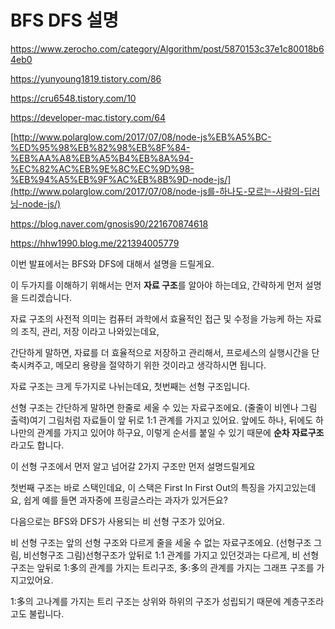 # BFS DFS 설명

https://www.zerocho.com/category/Algorithm/post/5870153c37e1c80018b64eb0

https://yunyoung1819.tistory.com/86

https://cru6548.tistory.com/10

https://developer-mac.tistory.com/64

[http://www.polarglow.com/2017/07/08/node-js%EB%A5%BC-%ED%95%98%EB%82%98%EB%8F%84-%EB%AA%A8%EB%A5%B4%EB%8A%94-%EC%82%AC%EB%9E%8C%EC%9D%98-%EB%94%A5%EB%9F%AC%EB%8B%9D-node-js/](http://www.polarglow.com/2017/07/08/node-js를-하나도-모르는-사람의-딥러닝-node-js/)

https://blog.naver.com/gnosis90/221670874618

https://hhw1990.blog.me/221394005779

이번 발표에서는 BFS와 DFS에 대해서 설명을 드릴게요.

이 두가지를 이해하기 위해서는 먼저 **자료 구조**를 알아야 하는데요, 간략하게 먼저 설명을 드리겠습니다.

자료 구조의 사전적 의미는 컴퓨터 과학에서 효율적인 접근 및 수정을 가능케 하는 자료의 조직, 관리, 저장 이라고 나와있는데요,

간단하게 말하면, 자료를 더 효율적으로 저장하고 관리해서, 프로세스의 실행시간을 단축시켜주고, 메모리 용량을 절약하기 위한 것이라고 생각하시면 됩니다.

자료 구조는 크게 두가지로 나뉘는데요, 첫번째는 선형 구조입니다.

선형 구조는 간단하게 말하면 한줄로 세울 수 있는 자료구조에요. (줄줄이 비엔나 그림 출력)여기 그림처럼 자료들이 앞 뒤로 1:1 관계를 가지고 있어요. 앞에도 하나, 뒤에도 하나만의 관계를 가지고 있어야 하구요, 이렇게 순서를 붙일 수 있기 때문에 **순차 자료구조** 라고도 합니다. 

이 선형 구조에서 먼저 알고 넘어갈 2가지 구조만 먼저 설명드릴게요

첫번째 구조는 바로 스택인데요, 이 스택은 First In First Out의 특징을 가지고있는데요, 쉽게 예를 들면 과자중에 프링글스라는 과자가 있거든요?

다음으로는 BFS와 DFS가 사용되는 비 선형 구조가 있어요.

비 선형 구조는 앞의 선형 구조와 다르게 줄을 세울 수 없는 자료구조에요. (선형구조 그림, 비선형구조 그림)선형구조가 앞뒤로 1:1 관계를 가지고 있던것과는 다르게, 비 선형구조는 앞뒤로 1:多의 관계를 가지는 트리구조, 多:多의 관계를 가지는 그래프 구조를 가지고있어요.

1:多의 고나계를 가지는 트리 구조는 상위와 하위의 구조가 성립되기 때문에 계층구조라고도 불립니다.



